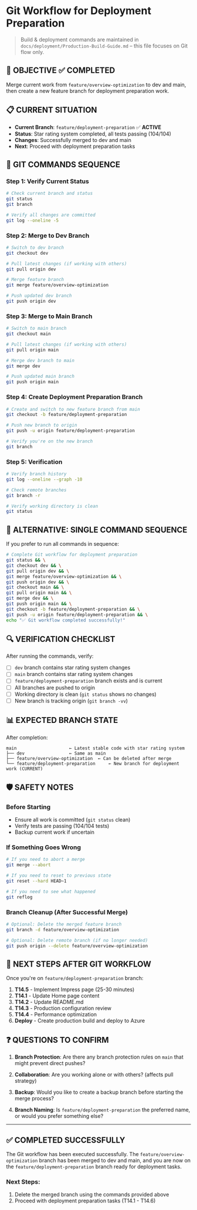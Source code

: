 # Git Workflow for Deployment Preparation

> Build & deployment commands are maintained in
> `docs/deployment/Production-Build-Guide.md` – this file focuses on Git flow
> only.

## 🎯 **OBJECTIVE** ✅ **COMPLETED**
Merge current work from `feature/overview-optimization` to dev and main, then create a new feature branch for deployment preparation work.

## 📋 **CURRENT SITUATION**
- **Current Branch**: `feature/deployment-preparation` ✅ **ACTIVE**
- **Status**: Star rating system completed, all tests passing (104/104)
- **Changes**: Successfully merged to dev and main
- **Next**: Proceed with deployment preparation tasks

## 🔄 **GIT COMMANDS SEQUENCE**

### **Step 1: Verify Current Status**
```bash
# Check current branch and status
git status
git branch

# Verify all changes are committed
git log --oneline -5
```

### **Step 2: Merge to Dev Branch**
```bash
# Switch to dev branch
git checkout dev

# Pull latest changes (if working with others)
git pull origin dev

# Merge feature branch
git merge feature/overview-optimization

# Push updated dev branch
git push origin dev
```

### **Step 3: Merge to Main Branch**
```bash
# Switch to main branch
git checkout main

# Pull latest changes (if working with others)
git pull origin main

# Merge dev branch to main
git merge dev

# Push updated main branch
git push origin main
```

### **Step 4: Create Deployment Preparation Branch**
```bash
# Create and switch to new feature branch from main
git checkout -b feature/deployment-preparation

# Push new branch to origin
git push -u origin feature/deployment-preparation

# Verify you're on the new branch
git branch
```

### **Step 5: Verification**
```bash
# Verify branch history
git log --oneline --graph -10

# Check remote branches
git branch -r

# Verify working directory is clean
git status
```

## 📝 **ALTERNATIVE: SINGLE COMMAND SEQUENCE**

If you prefer to run all commands in sequence:

```bash
# Complete Git workflow for deployment preparation
git status && \
git checkout dev && \
git pull origin dev && \
git merge feature/overview-optimization && \
git push origin dev && \
git checkout main && \
git pull origin main && \
git merge dev && \
git push origin main && \
git checkout -b feature/deployment-preparation && \
git push -u origin feature/deployment-preparation && \
echo "✅ Git workflow completed successfully!"
```

## 🔍 **VERIFICATION CHECKLIST**

After running the commands, verify:
- [ ] `dev` branch contains star rating system changes
- [ ] `main` branch contains star rating system changes  
- [ ] `feature/deployment-preparation` branch exists and is current
- [ ] All branches are pushed to origin
- [ ] Working directory is clean (`git status` shows no changes)
- [ ] New branch is tracking origin (`git branch -vv`)

## 📊 **EXPECTED BRANCH STATE**

After completion:
```
main                    ← Latest stable code with star rating system
├── dev                 ← Same as main
├── feature/overview-optimization  ← Can be deleted after merge
└── feature/deployment-preparation     ← New branch for deployment work (CURRENT)
```

## 🛡️ **SAFETY NOTES**

### **Before Starting**
- Ensure all work is committed (`git status` clean)
- Verify tests are passing (104/104 tests)
- Backup current work if uncertain

### **If Something Goes Wrong**
```bash
# If you need to abort a merge
git merge --abort

# If you need to reset to previous state
git reset --hard HEAD~1

# If you need to see what happened
git reflog
```

### **Branch Cleanup (After Successful Merge)**
```bash
# Optional: Delete the merged feature branch
git branch -d feature/overview-optimization

# Optional: Delete remote branch (if no longer needed)
git push origin --delete feature/overview-optimization
```

## 🚀 **NEXT STEPS AFTER GIT WORKFLOW**

Once you're on `feature/deployment-preparation` branch:

1. **T14.5** - Implement Impress page (25-30 minutes)
2. **T14.1** - Update Home page content
3. **T14.2** - Update README.md
4. **T14.3** - Production configuration review
5. **T14.4** - Performance optimization
6. **Deploy** - Create production build and deploy to Azure

## ❓ **QUESTIONS TO CONFIRM**

1. **Branch Protection**: Are there any branch protection rules on `main` that might prevent direct pushes?

2. **Collaboration**: Are you working alone or with others? (affects pull strategy)

3. **Backup**: Would you like to create a backup branch before starting the merge process?

4. **Branch Naming**: Is `feature/deployment-preparation` the preferred name, or would you prefer something else?

---

## ✅ **COMPLETED SUCCESSFULLY**

The Git workflow has been executed successfully. The `feature/overview-optimization` branch has been merged to dev and main, and you are now on the `feature/deployment-preparation` branch ready for deployment tasks.

### **Next Steps:**
1. Delete the merged branch using the commands provided above
2. Proceed with deployment preparation tasks (T14.1 - T14.6) 